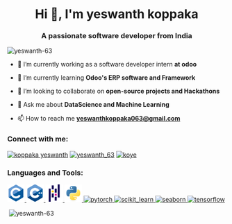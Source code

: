 <h1 align="center">Hi 👋, I'm yeswanth koppaka</h1>
<h3 align="center">A passionate software developer from India</h3>

<p align="left"> <img src="https://komarev.com/ghpvc/?username=yeswanth-63&label=Profile%20views&color=0e75b6&style=flat" alt="yeswanth-63" /> </p>

- 🔭 I’m currently working as a software developer intern **at odoo**

- 🌱 I’m currently learning **Odoo's ERP software and Framework**

- 👯 I’m looking to collaborate on **open-source projects and Hackathons**

- 💬 Ask me about **DataScience and Machine Learning**

- 📫 How to reach me **yeswanthkoppaka063@gmail.com**

<h3 align="left">Connect with me:</h3>
<p align="left">
<a href="https://linkedin.com/in/koppaka yeswanth" target="blank"><img align="center" src="https://raw.githubusercontent.com/rahuldkjain/github-profile-readme-generator/master/src/images/icons/Social/linked-in-alt.svg" alt="koppaka yeswanth" height="30" width="40" /></a>
<a href="https://instagram.com/yeswanth_63" target="blank"><img align="center" src="https://raw.githubusercontent.com/rahuldkjain/github-profile-readme-generator/master/src/images/icons/Social/instagram.svg" alt="yeswanth_63" height="30" width="40" /></a>
<a href="https://discord.gg/koye" target="blank"><img align="center" src="https://raw.githubusercontent.com/rahuldkjain/github-profile-readme-generator/master/src/images/icons/Social/discord.svg" alt="koye" height="30" width="40" /></a>
</p>

<h3 align="left">Languages and Tools:</h3>
<p align="left"> <a href="https://www.cprogramming.com/" target="_blank" rel="noreferrer"> <img src="https://raw.githubusercontent.com/devicons/devicon/master/icons/c/c-original.svg" alt="c" width="40" height="40"/> </a> <a href="https://www.w3schools.com/cpp/" target="_blank" rel="noreferrer"> <img src="https://raw.githubusercontent.com/devicons/devicon/master/icons/cplusplus/cplusplus-original.svg" alt="cplusplus" width="40" height="40"/> </a> <a href="https://pandas.pydata.org/" target="_blank" rel="noreferrer"> <img src="https://raw.githubusercontent.com/devicons/devicon/2ae2a900d2f041da66e950e4d48052658d850630/icons/pandas/pandas-original.svg" alt="pandas" width="40" height="40"/> </a> <a href="https://www.python.org" target="_blank" rel="noreferrer"> <img src="https://raw.githubusercontent.com/devicons/devicon/master/icons/python/python-original.svg" alt="python" width="40" height="40"/> </a> <a href="https://pytorch.org/" target="_blank" rel="noreferrer"> <img src="https://www.vectorlogo.zone/logos/pytorch/pytorch-icon.svg" alt="pytorch" width="40" height="40"/> </a> <a href="https://scikit-learn.org/" target="_blank" rel="noreferrer"> <img src="https://upload.wikimedia.org/wikipedia/commons/0/05/Scikit_learn_logo_small.svg" alt="scikit_learn" width="40" height="40"/> </a> <a href="https://seaborn.pydata.org/" target="_blank" rel="noreferrer"> <img src="https://seaborn.pydata.org/_images/logo-mark-lightbg.svg" alt="seaborn" width="40" height="40"/> </a> <a href="https://www.tensorflow.org" target="_blank" rel="noreferrer"> <img src="https://www.vectorlogo.zone/logos/tensorflow/tensorflow-icon.svg" alt="tensorflow" width="40" height="40"/> </a> </p>



<p>&nbsp;<img align="center" src="https://github-readme-stats.vercel.app/api?username=yeswanth-63&show_icons=true&locale=en" alt="yeswanth-63" /></p>
